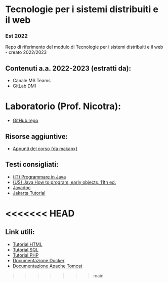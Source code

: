 # Tecnologie per i sistemi distribuiti e il web

### Est 2022

Repo di riferimento del modulo di Tecnologie per i sistemi distribuiti e il web - creato 2022/2023

## Contenuti a.a. 2022-2023 (estratti da):

- Canale MS Teams
- GitLab DMI

# Laboratorio (Prof. Nicotra):

- [GitHub repo](https://github.com/unict-dmi-tswd-lab)


## Risorse aggiuntive:

- [Appunti del corso {da makapx}](https://github.com/makapx/appunti-TSDW)

## Testi consigliati:

- [(IT) Programmare in Java](https://www.amazon.it/Programmare-MyLab-Contenuto-digitale-accesso/dp/8891916218/ref=sr_1_1?__mk_it_IT=ÅMÅŽÕÑ&crid=3H8RRXPRF5QBU&keywords=Programmare+in+Java+deitel&qid=1669153975&qu=eyJxc2MiOiIwLjY2IiwicXNhIjoiMC4wMCIsInFzcCI6IjAuMDAifQ%3D%3D&sprefix=programmare+in+java+deitel%2Caps%2C102&sr=8-1)
- [(US) Java How to program, early objects, 11th ed.](https://www.amazon.com/Java-Program-Early-Objects-Deitel/dp/0134743350/ref=sr_1_1?crid=3FRX7JW46TLOU&keywords=java+how+to+program+early+objects+11th+edition&qid=1669154053&sprefix=Java+how+to+program+ea%2Caps%2C198&sr=8-1)
- [Javadoc](https://docs.oracle.com/javase/tutorial/)
- [Jakarta Tutorial](https://eclipse-ee4j.github.io/jakartaee-tutorial/)

<<<<<<< HEAD
=======
## Link utili:

- [Tutorial HTML](https://www.w3schools.com/html/default.asp)
- [Tutorial SQL](https://www.w3schools.com/sql/default.asp)
- [Tutorial PHP](https://www.w3schools.com/php/default.asp)
- [Documentazione Docker](https://docs.docker.com)
- [Documentazione Apache Tomcat](https://tomcat.apache.org/tomcat-8.5-doc/index.html)

>>>>>>> main
<!--- Questo e' il template/facade del corso con cui collegare altre risorse, all'inizio del nuovo anno si puo' spostare tutto
      in un branch nuovo e crearne un altro con pressoche' gli stessi contenuti o meglio, cambiare il REAMDE.md e manipolare 
      i contenuti gia esistenti.
--->
